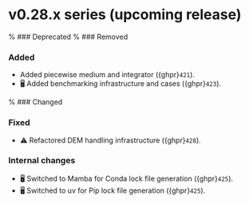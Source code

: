 # v0.28.x series (upcoming release)

% ### Deprecated
% ### Removed

### Added

* Added piecewise medium and integrator ({ghpr}`421`).
* 🖥️ Added benchmarking infrastructure and cases ({ghpr}`423`).

% ### Changed

### Fixed

* ⚠️ Refactored DEM handling infrastructure ({ghpr}`428`).

### Internal changes

* 🖥️ Switched to Mamba for Conda lock file generation ({ghpr}`425`).
* 🖥️ Switched to uv for Pip lock file generation ({ghpr}`425`).
